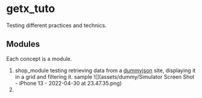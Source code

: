 # getx_tuto

Testing different practices and technics.

## Modules
Each concept is a module.

1. shop_module
testing retrieving data from a [dummyjson]("https://dummyjson.com") site, displaying it in a grid and filtering it.
sample ![](assets/dummy/Simulator Screen Shot - iPhone 13 - 2022-04-30 at 23.47.35.png)
2. 
